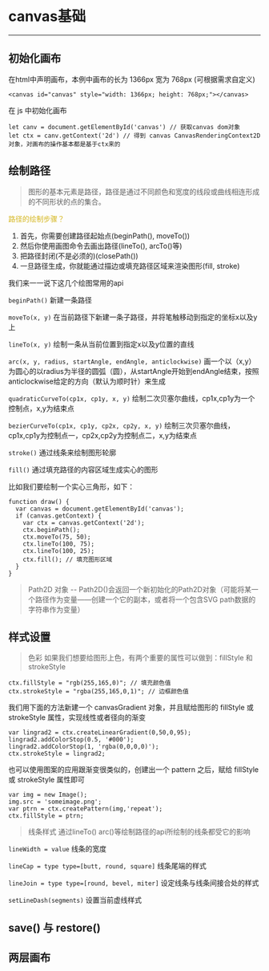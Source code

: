 # canvas基础

***

## 初始化画布

在html中声明画布，本例中画布的长为 1366px 宽为 768px (可根据需求自定义)
```
<canvas id="canvas" style="width: 1366px; height: 768px;"></canvas>
```

在 js 中初始化画布
```
let canv = document.getElementById('canvas') // 获取canvas dom对象
let ctx = canv.getContext('2d') // 得到 canvas CanvasRenderingContext2D对象，对画布的操作基本都是基于ctx来的
```

## 绘制路径

> 图形的基本元素是路径，路径是通过不同颜色和宽度的线段或曲线相连形成的不同形状的点的集合。

<font color=#D4B51B>路径的绘制步骤？</font><br>
1. 首先，你需要创建路径起始点(beginPath(), moveTo())
2. 然后你使用画图命令去画出路径(lineTo(), arcTo()等)
3. 把路径封闭(不是必须的)(closePath())
4. 一旦路径生成，你就能通过描边或填充路径区域来渲染图形(fill, stroke)

我们来一一说下这几个绘图常用的api

`beginPath()` 新建一条路径

`moveTo(x, y)` 在当前路径下新建一条子路径，并将笔触移动到指定的坐标x以及y上

`lineTo(x, y)` 绘制一条从当前位置到指定x以及y位置的直线

`arc(x, y, radius, startAngle, endAngle, anticlockwise)` 画一个以（x,y）为圆心的以radius为半径的圆弧（圆），从startAngle开始到endAngle结束，按照anticlockwise给定的方向（默认为顺时针）来生成

`quadraticCurveTo(cp1x, cp1y, x, y)` 绘制二次贝塞尔曲线，cp1x,cp1y为一个控制点，x,y为结束点

`bezierCurveTo(cp1x, cp1y, cp2x, cp2y, x, y)` 绘制三次贝塞尔曲线，cp1x,cp1y为控制点一，cp2x,cp2y为控制点二，x,y为结束点

`stroke()` 通过线条来绘制图形轮廓

`fill()` 通过填充路径的内容区域生成实心的图形

比如我们要绘制一个实心三角形，如下：
```
function draw() {
  var canvas = document.getElementById('canvas');
  if (canvas.getContext) {
    var ctx = canvas.getContext('2d');
    ctx.beginPath();
    ctx.moveTo(75, 50);
    ctx.lineTo(100, 75);
    ctx.lineTo(100, 25);
    ctx.fill(); // 填充图形区域
  }
}
```

> Path2D 对象 -- Path2D()会返回一个新初始化的Path2D对象（可能将某一个路径作为变量——创建一个它的副本，或者将一个包含SVG path数据的字符串作为变量）


## 样式设置

> 色彩 如果我们想要给图形上色，有两个重要的属性可以做到：fillStyle 和 strokeStyle

```
ctx.fillStyle = "rgb(255,165,0)"; // 填充颜色值
ctx.strokeStyle = "rgba(255,165,0,1)"; // 边框颜色值
```

我们用下面的方法新建一个 canvasGradient 对象，并且赋给图形的 fillStyle 或 strokeStyle 属性，实现线性或者径向的渐变
```
var lingrad2 = ctx.createLinearGradient(0,50,0,95);
lingrad2.addColorStop(0.5, '#000');
lingrad2.addColorStop(1, 'rgba(0,0,0,0)');
ctx.strokeStyle = lingrad2;
```

也可以使用图案的应用跟渐变很类似的，创建出一个 pattern 之后，赋给 fillStyle 或 strokeStyle 属性即可
```
var img = new Image();
img.src = 'someimage.png';
var ptrn = ctx.createPattern(img,'repeat');
ctx.fillStyle = ptrn;
```

> 线条样式 通过lineTo() arc()等绘制路径的api所绘制的线条都受它的影响

`lineWidth = value`  线条的宽度

`lineCap = type type=[butt, round, square]` 线条尾端的样式

`lineJoin = type type=[round, bevel, miter]` 设定线条与线条间接合处的样式

`setLineDash(segments)` 设置当前虚线样式

## save() 与 restore()

## 两层画布
